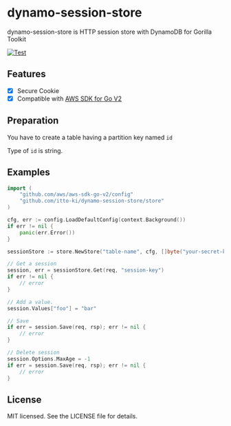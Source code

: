 # dynamo-session-store

dynamo-session-store is HTTP session store with DynamoDB for Gorilla Toolkit

[![Test](https://github.com/itto-ki/dynamo-session-store/actions/workflows/test_lint.yml/badge.svg)](https://github.com/itto-ki/dynamo-session-store/actions/workflows/test_lint.yml)

## Features

- [x] Secure Cookie
- [x] Compatible with [AWS SDK for Go V2](https://aws.github.io/aws-sdk-go-v2/)

## Preparation

You have to create a table having a partition key named `id`

Type of `id` is string.

## Examples

```go
import (
    "github.com/aws/aws-sdk-go-v2/config"
    "github.com/itto-ki/dynamo-session-store/store"
)

cfg, err := config.LoadDefaultConfig(context.Background())
if err != nil {
    panic(err.Error())
}

sessionStore := store.NewStore("table-name", cfg, []byte("your-secret-key"))

// Get a session
session, err = sessionStore.Get(req, "session-key")
if err != nil {
    // error
}

// Add a value.
session.Values["foo"] = "bar"

// Save
if err = session.Save(req, rsp); err != nil {
    // error
}

// Delete session
session.Options.MaxAge = -1
if err = session.Save(req, rsp); err != nil {
    // error
}
```

## License

MIT licensed. See the LICENSE file for details.
